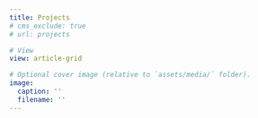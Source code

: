 ```yaml
---
title: Projects
# cms_exclude: true
# url: projects

# View
view: article-grid

# Optional cover image (relative to `assets/media/` folder).
image:
  caption: ''
  filename: ''
---
```

